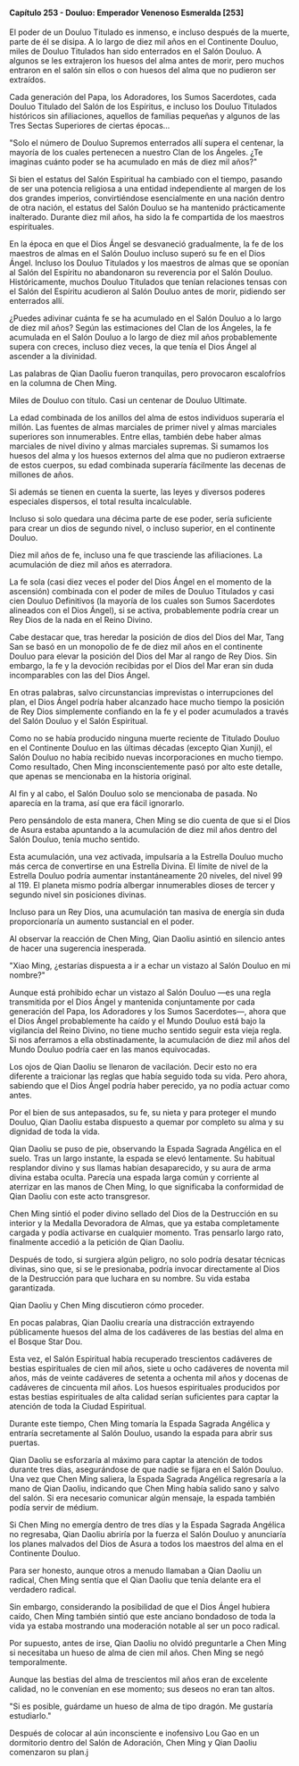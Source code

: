 
#### Capítulo 253 - Douluo: Emperador Venenoso Esmeralda [253]

El poder de un Douluo Titulado es inmenso, e incluso después de la muerte, parte de él se disipa. A lo largo de diez mil años en el Continente Douluo, miles de Douluo Titulados han sido enterrados en el Salón Douluo. A algunos se les extrajeron los huesos del alma antes de morir, pero muchos entraron en el salón sin ellos o con huesos del alma que no pudieron ser extraídos.

Cada generación del Papa, los Adoradores, los Sumos Sacerdotes, cada Douluo Titulado del Salón de los Espíritus, e incluso los Douluo Titulados históricos sin afiliaciones, aquellos de familias pequeñas y algunos de las Tres Sectas Superiores de ciertas épocas...

"Solo el número de Douluo Supremos enterrados allí supera el centenar, la mayoría de los cuales pertenecen a nuestro Clan de los Ángeles. ¿Te imaginas cuánto poder se ha acumulado en más de diez mil años?"

Si bien el estatus del Salón Espiritual ha cambiado con el tiempo, pasando de ser una potencia religiosa a una entidad independiente al margen de los dos grandes imperios, convirtiéndose esencialmente en una nación dentro de otra nación, el estatus del Salón Douluo se ha mantenido prácticamente inalterado. Durante diez mil años, ha sido la fe compartida de los maestros espirituales.

En la época en que el Dios Ángel se desvaneció gradualmente, la fe de los maestros de almas en el Salón Douluo incluso superó su fe en el Dios Ángel. Incluso los Douluo Titulados y los maestros de almas que se oponían al Salón del Espíritu no abandonaron su reverencia por el Salón Douluo. Históricamente, muchos Douluo Titulados que tenían relaciones tensas con el Salón del Espíritu acudieron al Salón Douluo antes de morir, pidiendo ser enterrados allí.

¿Puedes adivinar cuánta fe se ha acumulado en el Salón Douluo a lo largo de diez mil años? Según las estimaciones del Clan de los Ángeles, la fe acumulada en el Salón Douluo a lo largo de diez mil años probablemente supera con creces, incluso diez veces, la que tenía el Dios Ángel al ascender a la divinidad.

Las palabras de Qian Daoliu fueron tranquilas, pero provocaron escalofríos en la columna de Chen Ming.

Miles de Douluo con título. Casi un centenar de Douluo Ultimate.

La edad combinada de los anillos del alma de estos individuos superaría el millón. Las fuentes de almas marciales de primer nivel y almas marciales superiores son innumerables. Entre ellas, también debe haber almas marciales de nivel divino y almas marciales supremas. Si sumamos los huesos del alma y los huesos externos del alma que no pudieron extraerse de estos cuerpos, su edad combinada superaría fácilmente las decenas de millones de años.

Si además se tienen en cuenta la suerte, las leyes y diversos poderes especiales dispersos, el total resulta incalculable.

Incluso si solo quedara una décima parte de ese poder, sería suficiente para crear un dios de segundo nivel, o incluso superior, en el continente Douluo.

Diez mil años de fe, incluso una fe que trasciende las afiliaciones. La acumulación de diez mil años es aterradora.

La fe sola (casi diez veces el poder del Dios Ángel en el momento de la ascensión) combinada con el poder de miles de Douluo Titulados y casi cien Douluo Definitivos (la mayoría de los cuales son Sumos Sacerdotes alineados con el Dios Ángel), si se activa, probablemente podría crear un Rey Dios de la nada en el Reino Divino.

Cabe destacar que, tras heredar la posición de dios del Dios del Mar, Tang San se basó en un monopolio de fe de diez mil años en el continente Douluo para elevar la posición del Dios del Mar al rango de Rey Dios. Sin embargo, la fe y la devoción recibidas por el Dios del Mar eran sin duda incomparables con las del Dios Ángel.

En otras palabras, salvo circunstancias imprevistas o interrupciones del plan, el Dios Ángel podría haber alcanzado hace mucho tiempo la posición de Rey Dios simplemente confiando en la fe y el poder acumulados a través del Salón Douluo y el Salón Espiritual.

Como no se había producido ninguna muerte reciente de Titulado Douluo en el Continente Douluo en las últimas décadas (excepto Qian Xunji), el Salón Douluo no había recibido nuevas incorporaciones en mucho tiempo. Como resultado, Chen Ming inconscientemente pasó por alto este detalle, que apenas se mencionaba en la historia original.

Al fin y al cabo, el Salón Douluo solo se mencionaba de pasada. No aparecía en la trama, así que era fácil ignorarlo.

Pero pensándolo de esta manera, Chen Ming se dio cuenta de que si el Dios de Asura estaba apuntando a la acumulación de diez mil años dentro del Salón Douluo, tenía mucho sentido.

Esta acumulación, una vez activada, impulsaría a la Estrella Douluo mucho más cerca de convertirse en una Estrella Divina. El límite de nivel de la Estrella Douluo podría aumentar instantáneamente 20 niveles, del nivel 99 al 119. El planeta mismo podría albergar innumerables dioses de tercer y segundo nivel sin posiciones divinas.

Incluso para un Rey Dios, una acumulación tan masiva de energía sin duda proporcionaría un aumento sustancial en el poder.

Al observar la reacción de Chen Ming, Qian Daoliu asintió en silencio antes de hacer una sugerencia inesperada.

"Xiao Ming, ¿estarías dispuesta a ir a echar un vistazo al Salón Douluo en mi nombre?"

Aunque está prohibido echar un vistazo al Salón Douluo —es una regla transmitida por el Dios Ángel y mantenida conjuntamente por cada generación del Papa, los Adoradores y los Sumos Sacerdotes—, ahora que el Dios Ángel probablemente ha caído y el Mundo Douluo está bajo la vigilancia del Reino Divino, no tiene mucho sentido seguir esta vieja regla. Si nos aferramos a ella obstinadamente, la acumulación de diez mil años del Mundo Douluo podría caer en las manos equivocadas.

Los ojos de Qian Daoliu se llenaron de vacilación. Decir esto no era diferente a traicionar las reglas que había seguido toda su vida. Pero ahora, sabiendo que el Dios Ángel podría haber perecido, ya no podía actuar como antes.

Por el bien de sus antepasados, su fe, su nieta y para proteger el mundo Douluo, Qian Daoliu estaba dispuesto a quemar por completo su alma y su dignidad de toda la vida.

Qian Daoliu se puso de pie, observando la Espada Sagrada Angélica en el suelo. Tras un largo instante, la espada se elevó lentamente. Su habitual resplandor divino y sus llamas habían desaparecido, y su aura de arma divina estaba oculta. Parecía una espada larga común y corriente al aterrizar en las manos de Chen Ming, lo que significaba la conformidad de Qian Daoliu con este acto transgresor.

Chen Ming sintió el poder divino sellado del Dios de la Destrucción en su interior y la Medalla Devoradora de Almas, que ya estaba completamente cargada y podía activarse en cualquier momento. Tras pensarlo largo rato, finalmente accedió a la petición de Qian Daoliu.

Después de todo, si surgiera algún peligro, no solo podría desatar técnicas divinas, sino que, si se le presionaba, podría invocar directamente al Dios de la Destrucción para que luchara en su nombre. Su vida estaba garantizada.

Qian Daoliu y Chen Ming discutieron cómo proceder.

En pocas palabras, Qian Daoliu crearía una distracción extrayendo públicamente huesos del alma de los cadáveres de las bestias del alma en el Bosque Star Dou.

Esta vez, el Salón Espiritual había recuperado trescientos cadáveres de bestias espirituales de cien mil años, siete u ocho cadáveres de noventa mil años, más de veinte cadáveres de setenta a ochenta mil años y docenas de cadáveres de cincuenta mil años. Los huesos espirituales producidos por estas bestias espirituales de alta calidad serían suficientes para captar la atención de toda la Ciudad Espiritual.

Durante este tiempo, Chen Ming tomaría la Espada Sagrada Angélica y entraría secretamente al Salón Douluo, usando la espada para abrir sus puertas.

Qian Daoliu se esforzaría al máximo para captar la atención de todos durante tres días, asegurándose de que nadie se fijara en el Salón Douluo. Una vez que Chen Ming saliera, la Espada Sagrada Angélica regresaría a la mano de Qian Daoliu, indicando que Chen Ming había salido sano y salvo del salón. Si era necesario comunicar algún mensaje, la espada también podía servir de médium.

Si Chen Ming no emergía dentro de tres días y la Espada Sagrada Angélica no regresaba, Qian Daoliu abriría por la fuerza el Salón Douluo y anunciaría los planes malvados del Dios de Asura a todos los maestros del alma en el Continente Douluo.

Para ser honesto, aunque otros a menudo llamaban a Qian Daoliu un radical, Chen Ming sentía que el Qian Daoliu que tenía delante era el verdadero radical.

Sin embargo, considerando la posibilidad de que el Dios Ángel hubiera caído, Chen Ming también sintió que este anciano bondadoso de toda la vida ya estaba mostrando una moderación notable al ser un poco radical.

Por supuesto, antes de irse, Qian Daoliu no olvidó preguntarle a Chen Ming si necesitaba un hueso de alma de cien mil años. Chen Ming se negó temporalmente.

Aunque las bestias del alma de trescientos mil años eran de excelente calidad, no le convenían en ese momento; sus deseos no eran tan altos.

"Si es posible, guárdame un hueso de alma de tipo dragón. Me gustaría estudiarlo."

Después de colocar al aún inconsciente e inofensivo Lou Gao en un dormitorio dentro del Salón de Adoración, Chen Ming y Qian Daoliu comenzaron su plan.j